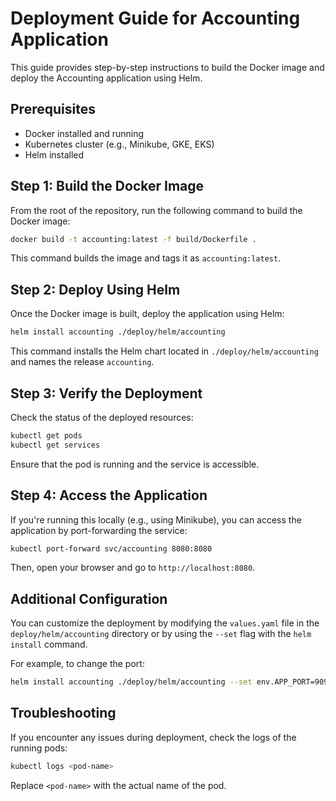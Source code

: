 # Deployment Guide for Accounting Application

This guide provides step-by-step instructions to build the Docker image and deploy the Accounting application using Helm.

## Prerequisites

- Docker installed and running
- Kubernetes cluster (e.g., Minikube, GKE, EKS)
- Helm installed

## Step 1: Build the Docker Image

From the root of the repository, run the following command to build the Docker image:

```bash
docker build -t accounting:latest -f build/Dockerfile .
```

This command builds the image and tags it as `accounting:latest`.

## Step 2: Deploy Using Helm

Once the Docker image is built, deploy the application using Helm:

```bash
helm install accounting ./deploy/helm/accounting
```

This command installs the Helm chart located in `./deploy/helm/accounting` and names the release `accounting`.

## Step 3: Verify the Deployment

Check the status of the deployed resources:

```bash
kubectl get pods
kubectl get services
```

Ensure that the pod is running and the service is accessible.

## Step 4: Access the Application

If you're running this locally (e.g., using Minikube), you can access the application by port-forwarding the service:

```bash
kubectl port-forward svc/accounting 8080:8080
```

Then, open your browser and go to `http://localhost:8080`.

## Additional Configuration

You can customize the deployment by modifying the `values.yaml` file in the `deploy/helm/accounting` directory or by using the `--set` flag with the `helm install` command.

For example, to change the port:

```bash
helm install accounting ./deploy/helm/accounting --set env.APP_PORT=9090
```

## Troubleshooting

If you encounter any issues during deployment, check the logs of the running pods:

```bash
kubectl logs <pod-name>
```

Replace `<pod-name>` with the actual name of the pod. 